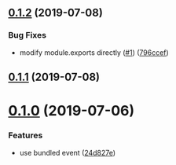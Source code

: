<a name="0.1.2"></a>
## [0.1.2](https://github.com/kei-ito/parcel-plugin-esifycss/compare/v0.1.1...v0.1.2) (2019-07-08)


### Bug Fixes

* modify module.exports directly ([#1](https://github.com/kei-ito/parcel-plugin-esifycss/issues/1)) ([796ccef](https://github.com/kei-ito/parcel-plugin-esifycss/commit/796ccef))



<a name="0.1.1"></a>
## [0.1.1](https://github.com/kei-ito/parcel-plugin-esifycss/compare/v0.1.0...v0.1.1) (2019-07-08)



<a name="0.1.0"></a>
# [0.1.0](https://github.com/kei-ito/parcel-plugin-esifycss/compare/24d827e...v0.1.0) (2019-07-06)


### Features

* use bundled event ([24d827e](https://github.com/kei-ito/parcel-plugin-esifycss/commit/24d827e))



